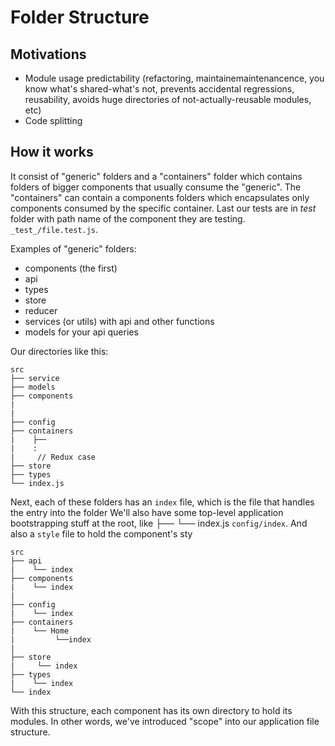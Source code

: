 Folder Structure
================

Motivations
-----------

- Module usage predictability (refactoring, maintainemaintenancence, you know
  what's shared-what's not, prevents accidental regressions, reusability,
  avoids huge directories of not-actually-reusable modules, etc)
- Code splitting

How it works
------------

It consist of "generic" folders and a "containers" folder which contains
folders of bigger components that usually consume the "generic".
The "containers" can contain a components folders which encapsulates only components
consumed by the specific container. Last our tests are in _test_ folder with path name of the component they are testing.
`_test_/file.test.js`.

Examples of "generic" folders:

- components (the first)
- api
- types
- store
- reducer
- services (or utils) with api and other functions
- models for your api queries 
 
Our directories like this:

```
src
├── service
├── models
├── components
|
|
├── config   
├── containers
|    ├── 
|    : 
|     // Redux case  
├── store
├── types
└── index.js

```

Next, each of these folders has an `index` file, which is the file
that handles the entry into the folder We'll also have
some top-level application bootstrapping stuff at the root, like ├── └── index.js
`config/index`.
And also a ```style``` file to hold the component's sty

```
src
├── api
|    └── index
├── components
|    └── index 
|      
├── config
|    └── index
├── containers
|    └── Home
|         └──index
|    
├── store
|     └── index
├── types
|    └── index
└── index
```

With this structure, each component has its own directory to hold its
modules. In other words, we've introduced "scope" into our application
file structure.
